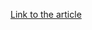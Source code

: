[Link to the article](https://www.cadosecurity.com/legion-an-aws-credential-harvester-and-smtp-hijacker/)
